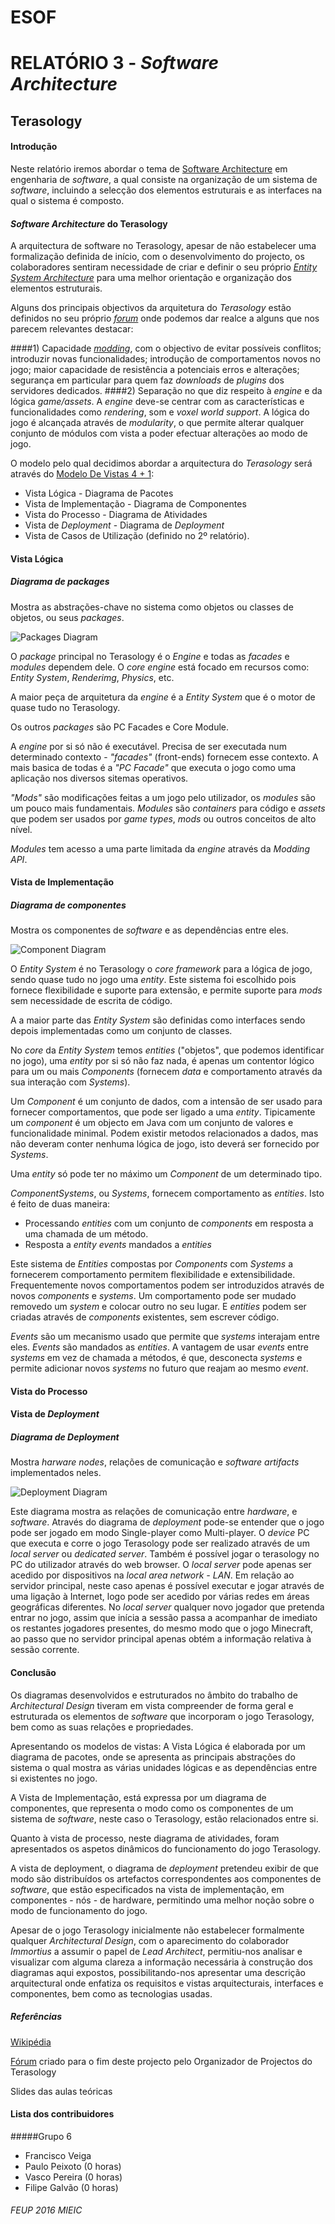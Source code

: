 # ESOF
# RELATÓRIO 3 - *Software Architecture*
## Terasology

#### Introdução

Neste relatório iremos abordar o tema de [Software Architecture](https://msdn.microsoft.com/en-us/library/ee658098.aspx) em engenharia de *software*, a qual consiste na organização 
de um sistema de *software*, incluindo a selecção dos elementos estruturais e as interfaces na qual o sistema é composto.

#### *Software Architecture* do Terasology

A arquitectura de software no Terasology, apesar de não estabelecer uma formalização definida de início, com o desenvolvimento do 
projecto, os colaboradores sentiram necessidade de criar e definir o seu próprio [*Entity System Architecture*](https://github.com/MovingBlocks/Terasology/wiki/Entity-System-Architecture)
para uma melhor orientação e organização dos elementos estruturais.

Alguns dos principais objectivos da arquitetura do *Terasology* estão definidos no seu próprio [*forum*](http://forum.terasology.org/threads/architecture-vision.690/)
onde podemos dar realce a alguns que nos parecem relevantes destacar:

####1) 
Capacidade [*modding*](https://en.wikipedia.org/wiki/Mod_(video_gaming)), com o objectivo de evitar possíveis conflitos;
introduzir novas funcionalidades; introdução de comportamentos novos no jogo; maior capacidade de resistência a potenciais erros
e alterações; segurança em particular para quem faz *downloads* de *plugins* dos servidores dedicados. 
####2)
Separação no que diz respeito à *engine* e da lógica *game/assets*. A *engine* deve-se centrar com as características e funcionalidades 
como *rendering*, som e *voxel world support*. 
A lógica do jogo é alcançada através de *modularity*, o que permite alterar qualquer conjunto de módulos com vista
a poder efectuar alterações ao modo de jogo.

O modelo pelo qual decidimos abordar a arquitectura do *Terasology* será através do [Modelo De Vistas 4 + 1](https://en.wikipedia.org/wiki/4%2B1_architectural_view_model):

* Vista Lógica - Diagrama de Pacotes
* Vista de Implementação - Diagrama de Componentes
* Vista do Processo - Diagrama de Atividades
* Vista de *Deployment* - Diagrama de *Deployment*
* Vista de Casos de Utilização (definido no 2º relatório).

#### Vista Lógica
##### Diagrama de *packages*
Mostra as abstrações-chave no sistema como
objetos ou classes de objetos, ou seus *packages*.

![Packages Diagram](https://github.com/frankpunx/Terasology/blob/master/ESOF-docs/packages.PNG)

O *package* principal no Terasology é o *Engine* e todas as *facades* e *modules* dependem dele.
O *core engine* está focado em recursos como: *Entity System*, *Renderimg*, *Physics*, etc.

A maior peça de arquitetura da *engine* é a *Entity System* que é o motor de quase tudo no Terasology.

Os outros *packages* são PC Facades e Core Module.

A *engine* por si só não é executável. Precisa de ser executada num determinado contexto - *"facades"* (front-ends) fornecem 
esse contexto. A mais basica de todas é a *"PC Facade"* que executa o jogo como uma aplicação nos diversos sitemas operativos.

*"Mods"* são modificações feitas a um jogo pelo utilizador, os *modules* são um pouco mais fundamentais. *Modules* são
*containers* para código e *assets* que podem ser usados por *game types*, *mods* ou outros conceitos de alto nível.

*Modules* tem acesso a uma parte limitada da *engine* através da *Modding API*. 

#### Vista de Implementação
##### Diagrama de componentes
Mostra os componentes de *software* e as dependências entre eles.

![Component Diagram](https://github.com/frankpunx/Terasology/blob/master/ESOF-docs/vista_implementacao.PNG)

O *Entity System* é no Terasology o *core framework* para a lógica de jogo, sendo quase tudo no jogo uma *entity*.
Este sistema foi escolhido pois fornece flexibilidade e suporte para extensão, e permite suporte para *mods* sem necessidade
de escrita de código.

A a maior parte das *Entity System* são definidas como interfaces sendo depois implementadas como um conjunto de classes.

No *core* da *Entity System* temos *entities* ("objetos", que podemos identificar no jogo), uma *entity* por si só não faz nada,
é apenas um contentor lógico para um ou mais *Components* (fornecem *data* e comportamento através da sua interação com *Systems*).

Um *Component* é um conjunto de dados, com a intensão de ser usado para fornecer comportamentos, que pode ser ligado a uma 
*entity*. Tipicamente um *component* é um objecto em Java com um conjunto de valores e funcionalidade minimal. Podem 
existir metodos relacionados a dados, mas não deveram conter nenhuma lógica de jogo, isto deverá ser fornecido por *Systems*.

Uma *entity* só pode ter no máximo um *Component* de um determinado tipo.

*ComponentSystems*, ou *Systems*, fornecem comportamento as *entities*. Isto é feito de duas maneira:
* Processando *entities* com um conjunto de *components* em resposta a uma chamada de um método.
* Resposta a *entity events* mandados a *entities*

Este sistema de *Entities* compostas por *Components* com *Systems* a fornecerem comportamento permitem flexibilidade
e extensibilidade. Frequentemente novos comportamentos podem ser introduzidos através de novos *components* e *systems*.
Um comportamento pode ser mudado removedo um *system* e colocar outro no seu lugar. E *entities* podem ser criadas através 
de *components* existentes, sem escrever código.

*Events* são um mecanismo usado que permite que *systems* interajam entre eles. *Events* são mandados as *entities*.
A vantagem de usar *events* entre *systems* em vez de chamada a métodos, é que, desconecta *systems* e permite adicionar novos *systems* no futuro que reajam 
ao mesmo *event*.

#### Vista do Processo

#### Vista de *Deployment*
##### Diagrama de *Deployment*
Mostra *harware nodes*, relações de comunicação e *software artifacts* implementados neles.

![Deployment Diagram](https://github.com/frankpunx/Terasology/blob/master/ESOF-docs/deployment_diagram.PNG)

Este diagrama mostra as relações de comunicação entre *hardware*, e *software*.
Através do diagrama de *deployment* pode-se entender que o jogo pode ser jogado em modo Single-player como Multi-player. 
O *device* PC que executa e corre o jogo Terasology pode ser realizado através de um *local server* ou *dedicated server*. 
Também é possível jogar o terasology no PC do utilizador através do web browser.
O *local server* pode apenas ser acedido por dispositivos na *local area network - LAN*. Em relação ao servidor principal, neste 
caso apenas é possível executar e jogar através de uma ligação à Internet, logo pode ser acedido por várias redes em áreas geográficas
diferentes. 
No *local server* qualquer novo jogador que pretenda entrar no jogo, assim que inícia a sessão passa a acompanhar de imediato os restantes
jogadores presentes, do mesmo modo que o jogo Minecraft, ao passo que no servidor principal apenas obtém a informação relativa
à sessão corrente.

#### Conclusão
Os diagramas desenvolvidos e estruturados no âmbito do trabalho de *Architectural Design* tiveram em vista compreender 
de forma geral e estruturada os elementos de *software* que incorporam o jogo Terasology, bem como as suas relações e propriedades.

Apresentando os modelos de vistas:
A Vista Lógica é elaborada por um diagrama de pacotes, onde se apresenta as principais abstrações do sistema
o qual mostra as várias unidades lógicas e as dependências entre si existentes no jogo. 

A Vista de Implementação, está expressa por um diagrama de componentes, que representa o modo como os componentes de um sistema de
*software*, neste caso o Terasology, estão relacionados entre si.

Quanto à vista de processo, neste diagrama de atividades, foram apresentados os aspetos dinâmicos do funcionamento do
jogo Terasology.

A vista de deployment, o diagrama de *deployment* pretendeu exibir de que modo são distribuídos os artefactos 
correspondentes aos componentes de *software*, que estão especificados na vista de implementação, 
em componentes - nós - de hardware, permitindo uma melhor noção sobre o modo de funcionamento do jogo. 

Apesar de o jogo Terasology inicialmente não estabelecer formalmente qualquer *Architectural Design*, com o aparecimento 
do colaborador *Immortius* a assumir o papel de *Lead Architect*, permitiu-nos analisar e visualizar com alguma clareza a informação
necessária à construção dos diagramas aqui expostos, possibilitando-nos apresentar uma descrição arquitectural
onde enfatiza os requisitos e vistas arquitecturais, interfaces e componentes, bem como as tecnologias usadas.


##### Referências
[Wikipédia](https://en.wikipedia.org/wiki/4%2B1_architectural_view_model)

[Fórum](http://forum.terasology.org/threads/development-methodology-and-hi-students-from-porto.1387/)
 criado para o fim deste projecto pelo Organizador de Projectos do Terasology

Slides das aulas teóricas

#### Lista dos contribuidores 

#####Grupo 6
* Francisco Veiga
* Paulo Peixoto (0 horas)
* Vasco Pereira (0 horas)
* Filipe Galvão (0 horas)

###### FEUP 2016 MIEIC
